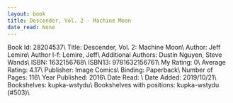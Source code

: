 ```yaml
---
layout: book
title: Descender, Vol. 2 - Machine Moon
date_read: None
---
```


Book Id: 28204537\ 
Title: Descender, Vol. 2: Machine Moon\ 
Author: Jeff Lemire\ 
Author l-f: Lemire, Jeff\ 
Additional Authors: Dustin Nguyen, Steve Wands\ 
ISBN: 1632156768\ 
ISBN13: 9781632156761\ 
My Rating: 0\ 
Average Rating: 4.17\ 
Publisher: Image Comics\ 
Binding: Paperback\ 
Number of Pages: 116\ 
Year Published: 2016\ 
Date Read: \ 
Date Added: 2019/10/21\ 
Bookshelves: kupka-wstydu\ 
Bookshelves with positions: kupka-wstydu (#503)\ 

